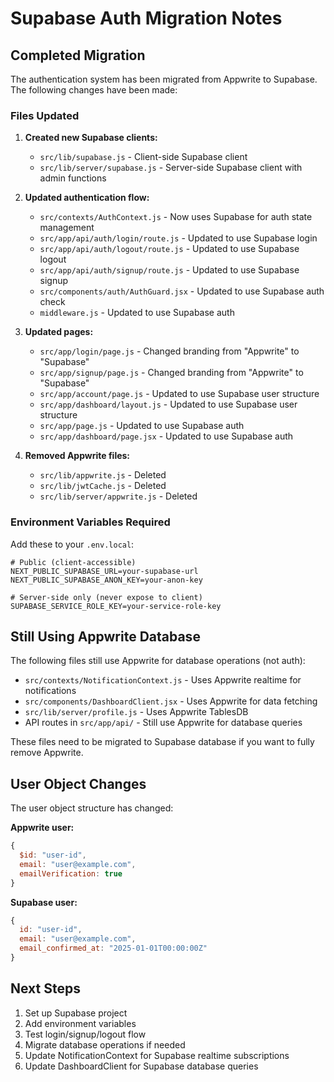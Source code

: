 # Supabase Auth Migration Notes

## Completed Migration

The authentication system has been migrated from Appwrite to Supabase. The following changes have been made:

### Files Updated

1. **Created new Supabase clients:**
   - `src/lib/supabase.js` - Client-side Supabase client
   - `src/lib/server/supabase.js` - Server-side Supabase client with admin functions

2. **Updated authentication flow:**
   - `src/contexts/AuthContext.js` - Now uses Supabase for auth state management
   - `src/app/api/auth/login/route.js` - Updated to use Supabase login
   - `src/app/api/auth/logout/route.js` - Updated to use Supabase logout
   - `src/app/api/auth/signup/route.js` - Updated to use Supabase signup
   - `src/components/auth/AuthGuard.jsx` - Updated to use Supabase auth check
   - `middleware.js` - Updated to use Supabase auth

3. **Updated pages:**
   - `src/app/login/page.js` - Changed branding from "Appwrite" to "Supabase"
   - `src/app/signup/page.js` - Changed branding from "Appwrite" to "Supabase"
   - `src/app/account/page.js` - Updated to use Supabase user structure
   - `src/app/dashboard/layout.js` - Updated to use Supabase user structure
   - `src/app/page.js` - Updated to use Supabase auth
   - `src/app/dashboard/page.jsx` - Updated to use Supabase auth

4. **Removed Appwrite files:**
   - `src/lib/appwrite.js` - Deleted
   - `src/lib/jwtCache.js` - Deleted
   - `src/lib/server/appwrite.js` - Deleted

### Environment Variables Required

Add these to your `.env.local`:

```env
# Public (client-accessible)
NEXT_PUBLIC_SUPABASE_URL=your-supabase-url
NEXT_PUBLIC_SUPABASE_ANON_KEY=your-anon-key

# Server-side only (never expose to client)
SUPABASE_SERVICE_ROLE_KEY=your-service-role-key
```

## Still Using Appwrite Database

The following files still use Appwrite for database operations (not auth):

- `src/contexts/NotificationContext.js` - Uses Appwrite realtime for notifications
- `src/components/DashboardClient.jsx` - Uses Appwrite for data fetching
- `src/lib/server/profile.js` - Uses Appwrite TablesDB
- API routes in `src/app/api/` - Still use Appwrite for database queries

These files need to be migrated to Supabase database if you want to fully remove Appwrite.

## User Object Changes

The user object structure has changed:

**Appwrite user:**
```javascript
{
  $id: "user-id",
  email: "user@example.com",
  emailVerification: true
}
```

**Supabase user:**
```javascript
{
  id: "user-id",
  email: "user@example.com",
  email_confirmed_at: "2025-01-01T00:00:00Z"
}
```

## Next Steps

1. Set up Supabase project
2. Add environment variables
3. Test login/signup/logout flow
4. Migrate database operations if needed
5. Update NotificationContext for Supabase realtime subscriptions
6. Update DashboardClient for Supabase database queries

